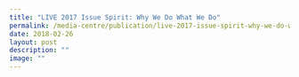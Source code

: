 ```yaml
---
title: "LIVE 2017 Issue Spirit: Why We Do What We Do"
permalink: /media-centre/publication/live-2017-issue-spirit-why-we-do-what-we-do/
date: 2018-02-26
layout: post
description: ""
image: ""
---
```

